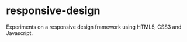 responsive-design
=================

Experiments on a responsive design framework using HTML5, CSS3 and Javascript.